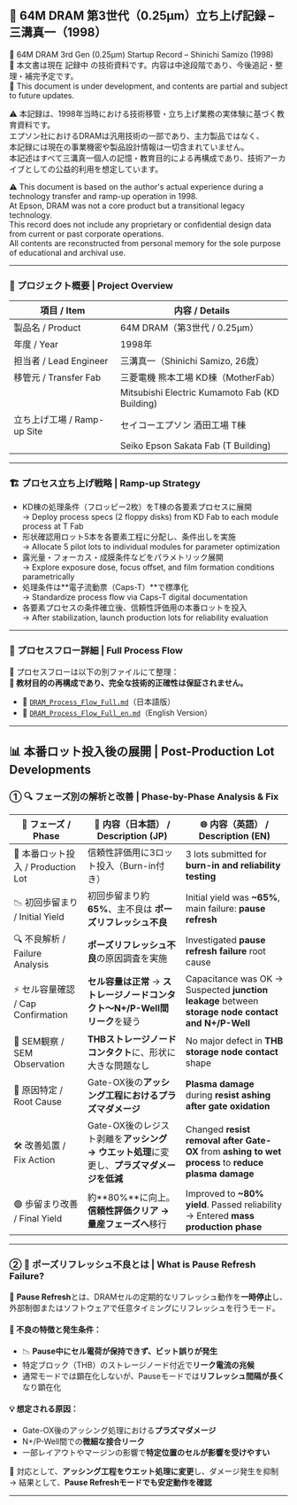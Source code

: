 ## 📘 64M DRAM 第3世代（0.25μm）立ち上げ記録 – 三溝真一（1998）

📘 64M DRAM 3rd Gen (0.25μm) Startup Record – Shinichi Samizo (1998)  
📝 本文書は現在 記録中 の技術資料です。内容は中途段階であり、今後追記・整理・補完予定です。  
📝 This document is under development, and contents are partial and subject to future updates.  

⚠️ 本記録は、1998年当時における技術移管・立ち上げ業務の実体験に基づく教育資料です。  
エプソン社におけるDRAMは汎用技術の一部であり、主力製品ではなく、  
本記録には現在の事業機密や製品設計情報は一切含まれていません。  
本記述はすべて三溝真一個人の記憶・教育目的による再構成であり、技術アーカイブとしての公益的利用を想定しています。  

⚠️ This document is based on the author's actual experience during a technology transfer and ramp-up operation in 1998.  
At Epson, DRAM was not a core product but a transitional legacy technology.  
This record does not include any proprietary or confidential design data from current or past corporate operations.  
All contents are reconstructed from personal memory for the sole purpose of educational and archival use.

---

### 🧭 プロジェクト概要 | Project Overview

| 項目 / Item           | 内容 / Details                                              |
|----------------------|-------------------------------------------------------------|
| 製品名 / Product     | 64M DRAM（第3世代 / 0.25μm）                                |
| 年度 / Year          | 1998年                                                     |
| 担当者 / Lead Engineer | 三溝真一（Shinichi Samizo, 26歳）                          |
| 移管元 / Transfer Fab | 三菱電機 熊本工場 KD棟（MotherFab）                         |
|                      | Mitsubishi Electric Kumamoto Fab (KD Building)              |
| 立ち上げ工場 / Ramp-up Site | セイコーエプソン 酒田工場 T棟                                |
|                      | Seiko Epson Sakata Fab (T Building)                         |

---

### 🏗️ プロセス立ち上げ戦略 | Ramp-up Strategy

- KD棟の処理条件（フロッピー2枚）をT棟の各要素プロセスに展開  
  → Deploy process specs (2 floppy disks) from KD Fab to each module process at T Fab  
- 形状確認用ロット5本を各要素工程に分配し、条件出しを実施  
  → Allocate 5 pilot lots to individual modules for parameter optimization  
- 露光量・フォーカス・成膜条件などをパラメトリック展開  
  → Explore exposure dose, focus offset, and film formation conditions parametrically  
- 処理条件は**電子流動票（Caps-T）**で標準化  
  → Standardize process flow via Caps-T digital documentation  
- 各要素プロセスの条件確立後、信頼性評価用の本番ロットを投入  
  → After stabilization, launch production lots for reliability evaluation  

---

### 🔗 プロセスフロー詳細 | Full Process Flow

📂 プロセスフローは以下の別ファイルにて整理：  
**📝 教材目的の再構成であり、完全な技術的正確性は保証されません。**

- 📄 [`DRAM_Process_Flow_Full.md`](DRAM_Process_Flow_Full.md)（日本語版）  
- 📄 [`DRAM_Process_Flow_Full_en.md`](DRAM_Process_Flow_Full_en.md)（English Version）

---

## 📊 本番ロット投入後の展開 | Post-Production Lot Developments

### ① 🔍 フェーズ別の解析と改善 | Phase-by-Phase Analysis & Fix

| 🧭 フェーズ / Phase | 📄 内容（日本語） / Description (JP) | 🌐 内容（英語） / Description (EN) |
|------------------|----------------------------------|--------------------------------------|
| 🚀 本番ロット投入 / Production Lot | 信頼性評価用に3ロット投入（Burn-in付き） | 3 lots submitted for **burn-in and reliability testing** |
| 📉 初回歩留まり / Initial Yield | 初回歩留まり約**65%**、主不良は **ポーズリフレッシュ不良** | Initial yield was **~65%**, main failure: **pause refresh** |
| 🔍 不良解析 / Failure Analysis | **ポーズリフレッシュ不良**の原因調査を実施 | Investigated **pause refresh failure** root cause |
| ⚡ セル容量確認 / Cap Confirmation | **セル容量は正常** → **ストレージノードコンタクト〜N+/P-Well間リーク**を疑う | Capacitance was OK → Suspected **junction leakage** between **storage node contact and N+/P-Well** |
| 🧐 SEM観察 / SEM Observation | **THBストレージノードコンタクト**に、形状に大きな問題なし | No major defect in **THB storage node contact** shape |
| 📌 原因特定 / Root Cause | Gate-OX後の**アッシング工程におけるプラズマダメージ** | **Plasma damage** during **resist ashing after gate oxidation** |
| 🛠️ 改善処置 / Fix Action | Gate-OX後のレジスト剥離を**アッシング → ウエット処理**に変更し、**プラズマダメージを低減** | Changed **resist removal after Gate-OX** from **ashing to wet process** to **reduce plasma damage** |
| 🟢 歩留まり改善 / Final Yield | 約**80%**に向上。**信頼性評価クリア → 量産フェーズへ**移行 | Improved to **~80% yield**. Passed reliability → Entered **mass production phase** |

---

### ② 🧪 ポーズリフレッシュ不良とは | What is Pause Refresh Failure?

📌 **Pause Refresh**とは、DRAMセルの定期的なリフレッシュ動作を**一時停止**し、  
外部制御またはソフトウェアで任意タイミングにリフレッシュを行うモード。

#### 🔧 不良の特徴と発生条件：
- 📉 **Pause中にセル電荷が保持できず、ビット誤りが発生**
- 特定ブロック（THB）のストレージノード付近で**リーク電流の兆候**
- 通常モードでは顕在化しないが、Pauseモードでは**リフレッシュ間隔が長く**なり顕在化

#### 💡 想定される原因：
- Gate-OX後のアッシング処理における**プラズマダメージ**
- N+/P-Well間での**微細な接合リーク**
- 一部レイアウトやマージンの影響で**特定位置のセルが影響を受けやすい**

🎯 対応として、**アッシング工程をウエット処理に変更**し、ダメージ発生を抑制  
→ 結果として、**Pause Refreshモードでも安定動作を確認**

---

